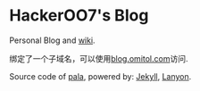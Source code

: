 HackerOO7's Blog
====================

Personal Blog and [wiki](https://github.com/HackerOO7/hackeroo7.github.com/wiki).

绑定了一个子域名，可以使用[blog.omitol.com](http://blog.omitol.com)访问.

Source code of [pala](https://github.com/pala/pala.github.io), powered by: [Jekyll](http://jekyllrb.com), [Lanyon](https://github.com/poole/lanyon).

